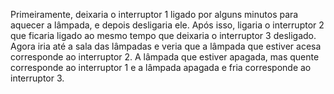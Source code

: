 <!-- 5) Você está em uma sala com três interruptores, cada um conectado a uma lâmpada em salas diferentes. Você não pode ver as lâmpadas da sala em que está, mas pode ligar e desligar os interruptores quantas vezes quiser. Seu objetivo é descobrir qual interruptor controla qual lâmpada. Como você faria para descobrir, usando apenas duas idas até uma das salas das lâmpadas, qual interruptor controla cada lâmpada?  -->


Primeiramente, deixaria o interruptor 1 ligado por alguns minutos para aquecer a lâmpada, e depois desligaria ele. Após isso, ligaria o interruptor 2 que ficaria ligado ao mesmo tempo que deixaria o interruptor 3 desligado. Agora iria até a sala das lâmpadas e veria que a lâmpada que estiver acesa corresponde ao interruptor 2. A lâmpada que estiver apagada, mas quente corresponde ao interruptor 1 e a lâmpada apagada e fria corresponde ao interruptor 3.